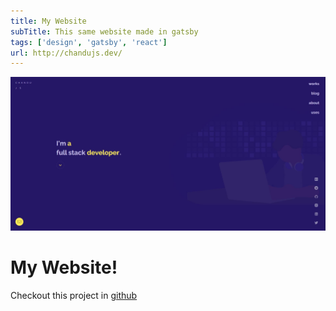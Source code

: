 ```yaml
---
title: My Website
subTitle: This same website made in gatsby
tags: ['design', 'gatsby', 'react']
url: http://chandujs.dev/
---
```


![Website Home](website-home.jpg)

# My Website!

Checkout this project in [github](https://github.com/ctrleffive/ctrleffive.github.io)
